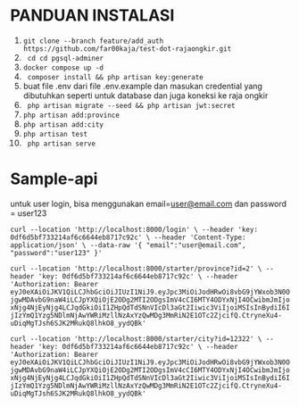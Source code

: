 # PANDUAN INSTALASI

1. `` git clone --branch feature/add_auth https://github.com/far00kaja/test-dot-rajaongkir.git ``
2. `` cd cd pgsql-adminer``
3. `` docker compose up -d ``
4. `` composer install && php artisan key:generate``
5. buat file .env dari file .env.example dan masukan credential yang dibutuhkan seperti untuk database dan juga koneksi ke raja ongkir
6. `` php artisan migrate --seed && php artisan jwt:secret``
7. `` php artisan add:province ``
8. `` php artisan add:city ``
9. `` php artisan test ``
10. `` php artisan serve``

# Sample-api
untuk user login, bisa menggunakan email=user@email.com dan password  =  user123


`` curl --location 'http://localhost:8000/login' \
--header 'key: 0df6d5bf733214af6c6644eb8717c92c' \
--header 'Content-Type: application/json' \
--data-raw '{
    "email":"user@email.com",
    "password":"user123"
}' ``

``
curl --location 'http://localhost:8000/starter/province?id=2' \
--header 'key: 0df6d5bf733214af6c6644eb8717c92c' \
--header 'Authorization: Bearer eyJ0eXAiOiJKV1QiLCJhbGciOiJIUzI1NiJ9.eyJpc3MiOiJodHRwOi8vbG9jYWxob3N0OjgwMDAvbG9naW4iLCJpYXQiOjE2ODg2MTI2ODgsImV4cCI6MTY4ODYxNjI4OCwibmJmIjoxNjg4NjEyNjg4LCJqdGkiOiI1ZHpQdTdSNnVIcDl3aGt2Iiwic3ViIjoiMSIsInBydiI6IjIzYmQ1Yzg5NDlmNjAwYWRiMzllNzAxYzQwMDg3MmRiN2E1OTc2ZjcifQ.CtryneXu4-uDiqMgTJsh6SJK2MRukQ8lhkO8_yydQBk'
``

``
curl --location 'http://localhost:8000/starter/city?id=12322' \
--header 'key: 0df6d5bf733214af6c6644eb8717c92c' \
--header 'Authorization: Bearer eyJ0eXAiOiJKV1QiLCJhbGciOiJIUzI1NiJ9.eyJpc3MiOiJodHRwOi8vbG9jYWxob3N0OjgwMDAvbG9naW4iLCJpYXQiOjE2ODg2MTI2ODgsImV4cCI6MTY4ODYxNjI4OCwibmJmIjoxNjg4NjEyNjg4LCJqdGkiOiI1ZHpQdTdSNnVIcDl3aGt2Iiwic3ViIjoiMSIsInBydiI6IjIzYmQ1Yzg5NDlmNjAwYWRiMzllNzAxYzQwMDg3MmRiN2E1OTc2ZjcifQ.CtryneXu4-uDiqMgTJsh6SJK2MRukQ8lhkO8_yydQBk'
``